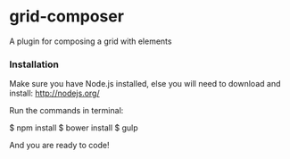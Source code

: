 grid-composer
=============

A plugin for composing a grid with elements

### Installation

Make sure you have Node.js installed, else you will need to download and install: http://nodejs.org/

Run the commands in terminal:

$ npm install
$ bower install
$ gulp

And you are ready to code!